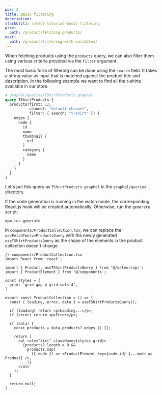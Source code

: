 ```yaml
---
pos: 3
title: Basic filtering 
description: 
stackblitz: saleor-tutorial-basic-filtering
prev:
  path: /product/fetching-products/
next:
  path: /product/filtering-with-variables/
---
```


When fetching products using the `products` query, we can also filter them using various criteria provided via the `filter` argument. 

The most basic form of filtering can be done using the `search` field. It takes a string value as input that is matched against the product title and description. In the following example we want to find all the t-shirts available in our store. 

```graphql
# graphql/queries/TShirtProducts.graphql
query TShirtProducts {
  products(first: 12,
           channel: "default-channel",
           filter: { search: "t-shirt" }) {
    edges {
      node {
        id
        name
        thumbnail {
          url
        }
        category {
          name
        }
      }
    }
  }
}
```

Let's put this query as `TShirtProducts.graphql` in the `graphql/queries` directory.

If the code generation is running in the watch mode, the corresponding React.js hook will be created automatically. Otherwise, run the `generate` script:

```
npm run generate
```

In `components/ProductCollection.tsx`, we can replace the `useFetchTwelveProductsQuery` with the newly generated `useTShirtProductsQuery` as the shape of the elements in the product collection doesn't change.

```tsx{4,12}
// components/ProductCollection.tsx
import React from 'react';

import { Product, useTShirtProductsQuery } from '@/saleor/api';
import { ProductElement } from '@/components';

const styles = {
  grid: 'grid gap-4 grid-cols-4',
}

export const ProductCollection = () => {
  const { loading, error, data } = useTShirtProductsQuery();

  if (loading) return <p>Loading...</p>;
  if (error) return <p>Error</p>;

  if (data) {
    const products = data.products?.edges || [];

    return (
      <ul role="list" className={styles.grid}>
        {products?.length > 0 &&
          products.map(
            ({ node }) => <ProductElement key={node.id} {...node as Product} />,
          )}
      </ul>
    );
  }

  return null;
}
```